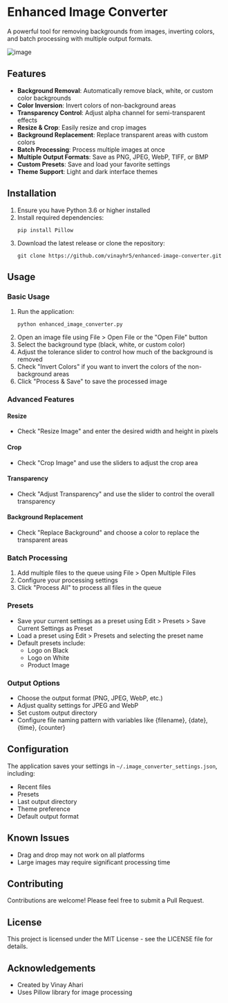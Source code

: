 # Enhanced Image Converter

A powerful tool for removing backgrounds from images, inverting colors, and batch processing with multiple output formats.

![image](https://github.com/user-attachments/assets/73022e02-1720-49b3-be66-c63d4abf9e42)


## Features

- **Background Removal**: Automatically remove black, white, or custom color backgrounds
- **Color Inversion**: Invert colors of non-background areas
- **Transparency Control**: Adjust alpha channel for semi-transparent effects
- **Resize & Crop**: Easily resize and crop images
- **Background Replacement**: Replace transparent areas with custom colors
- **Batch Processing**: Process multiple images at once
- **Multiple Output Formats**: Save as PNG, JPEG, WebP, TIFF, or BMP
- **Custom Presets**: Save and load your favorite settings
- **Theme Support**: Light and dark interface themes

## Installation

1. Ensure you have Python 3.6 or higher installed
2. Install required dependencies:
   ```
   pip install Pillow
   ```
3. Download the latest release or clone the repository:
   ```
   git clone https://github.com/vinayhr5/enhanced-image-converter.git
   ```

## Usage

### Basic Usage

1. Run the application:
   ```
   python enhanced_image_converter.py
   ```
2. Open an image file using File > Open File or the "Open File" button
3. Select the background type (black, white, or custom color)
4. Adjust the tolerance slider to control how much of the background is removed
5. Check "Invert Colors" if you want to invert the colors of the non-background areas
6. Click "Process & Save" to save the processed image

### Advanced Features

#### Resize
- Check "Resize Image" and enter the desired width and height in pixels

#### Crop
- Check "Crop Image" and use the sliders to adjust the crop area

#### Transparency
- Check "Adjust Transparency" and use the slider to control the overall transparency

#### Background Replacement
- Check "Replace Background" and choose a color to replace the transparent areas

### Batch Processing

1. Add multiple files to the queue using File > Open Multiple Files
2. Configure your processing settings
3. Click "Process All" to process all files in the queue

### Presets

- Save your current settings as a preset using Edit > Presets > Save Current Settings as Preset
- Load a preset using Edit > Presets and selecting the preset name
- Default presets include:
  - Logo on Black
  - Logo on White
  - Product Image

### Output Options

- Choose the output format (PNG, JPEG, WebP, etc.)
- Adjust quality settings for JPEG and WebP
- Set custom output directory
- Configure file naming pattern with variables like {filename}, {date}, {time}, {counter}

## Configuration

The application saves your settings in `~/.image_converter_settings.json`, including:
- Recent files
- Presets
- Last output directory
- Theme preference
- Default output format

## Known Issues

- Drag and drop may not work on all platforms
- Large images may require significant processing time

## Contributing

Contributions are welcome! Please feel free to submit a Pull Request.

## License

This project is licensed under the MIT License - see the LICENSE file for details.

## Acknowledgements

- Created by Vinay Ahari
- Uses Pillow library for image processing
